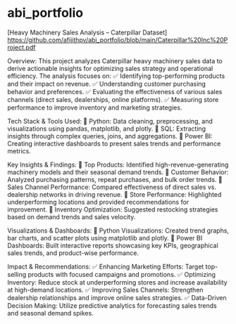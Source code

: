 # abi_portfolio
[Heavy Machinery Sales Analysis – Caterpillar Dataset]
https://github.com/afijithpv/abi_portfolio/blob/main/Caterpillar%20Inc%20Project.pdf


Overview:
This project analyzes Caterpillar heavy machinery sales data to derive actionable insights for optimizing sales strategy and operational efficiency. The analysis focuses on:
✅ Identifying top-performing products and their impact on revenue.
✅ Understanding customer purchasing behavior and preferences.
✅ Evaluating the effectiveness of various sales channels (direct sales, dealerships, online platforms).
✅ Measuring store performance to improve inventory and marketing strategies.

Tech Stack & Tools Used:
🔹 Python: Data cleaning, preprocessing, and visualizations using pandas, matplotlib, and plotly.
🔹 SQL: Extracting insights through complex queries, joins, and aggregations.
🔹 Power BI: Creating interactive dashboards to present sales trends and performance metrics.

Key Insights & Findings:
📌 Top Products: Identified high-revenue-generating machinery models and their seasonal demand trends.
📌 Customer Behavior: Analyzed purchasing patterns, repeat purchases, and bulk order trends.
📌 Sales Channel Performance: Compared effectiveness of direct sales vs. dealership networks in driving revenue.
📌 Store Performance: Highlighted underperforming locations and provided recommendations for improvement.
📌 Inventory Optimization: Suggested restocking strategies based on demand trends and sales velocity.

Visualizations & Dashboards:
🔹 Python Visualizations: Created trend graphs, bar charts, and scatter plots using matplotlib and plotly.
🔹 Power BI Dashboards: Built interactive reports showcasing key KPIs, geographical sales trends, and product-wise performance.

Impact & Recommendations:
✅ Enhancing Marketing Efforts: Target top-selling products with focused campaigns and promotions.
✅ Optimizing Inventory: Reduce stock at underperforming stores and increase availability at high-demand locations.
✅ Improving Sales Channels: Strengthen dealership relationships and improve online sales strategies.
✅ Data-Driven Decision Making: Utilize predictive analytics for forecasting sales trends and seasonal demand spikes.

